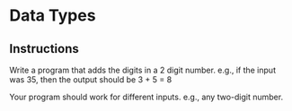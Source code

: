 # Data Types

## Instructions

Write a program that adds the digits in a 2 digit number. e.g., if the input was 35, then the output should be 3 + 5 = 8

Your program should work for different inputs. e.g., any two-digit number.